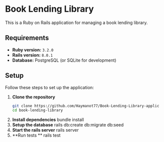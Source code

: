 #  Book Lending Library

This is a Ruby on Rails application for managing a book lending library.

## Requirements

- **Ruby version:** `3.2.0`
- **Rails version:** `8.0.1`
- **Database:** PostgreSQL (or SQLite for development)

##  Setup

Follow these steps to set up the application:

1. **Clone the repository**  
   ```sh
   git clone https://github.com/Haymanot77/Book-Lending-Library-application
   cd book-lending-library

2. **Install dependencies**
    bundle install
3. **Setup the database**
   rails db:create db:migrate db:seed
4. **Start the rails server**
   rails server
5. **Run tests **
   rails test
